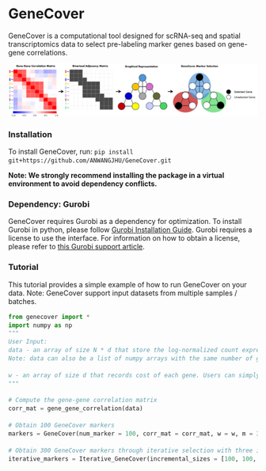 # GeneCover

GeneCover is a computational tool designed for scRNA-seq and spatial transcriptomics data to select pre-labeling marker genes based on gene-gene correlations.

![graphical abstract](graphical-abstract-v1-with-bg.png)

### Installation
To install GeneCover, run:
`pip install git+https://github.com/ANWANGJHU/GeneCover.git
`

**Note: We strongly recommend installing the package in a virtual environment to avoid dependency conflicts.**

### Dependency: Gurobi
GeneCover requires Gurobi as a dependency for optimization. To install Gurobi in python, please follow [Gurobi Installation Guide](https://support.gurobi.com/hc/en-us/articles/360044290292-How-do-I-install-Gurobi-for-Python). Gurobi requires a license to use the interface. For information on how to obtain a license, please refer to  [this Gurobi support article](https://support.gurobi.com/hc/en-us/articles/12684663118993-How-do-I-obtain-a-Gurobi-license).

### Tutorial 
This tutorial provides a simple example of how to run GeneCover on your data. Note: GeneCover support input datasets from multiple samples / batches.

```python 
from genecover import *
import numpy as np
"""
User Input: 
data - an array of size N * d that store the log-normalized count expression data, where N is the number of cells and d is the number of genes.
Note: data can also be a list of numpy arrays with the same number of genes d, and the pipeline for generating marker panel is the same as using one dataset.

w - an array of size d that records cost of each gene. Users can simply set w = np.ones(data.shape[1]).
"""

# Compute the gene-gene correlation matrix
corr_mat = gene_gene_correlation(data)

# Obtain 100 GeneCover markers
markers = GeneCover(num_marker = 100, corr_mat = corr_mat, w = w, m = 3, lambdaMax = .3, lambdaMin = 0.05)

# Obtain 300 GeneCover markers through iterative selection with three iterations
iterative_markers = Iterative_GeneCover(incremental_sizes = [100, 100, 100], corr_mat = corr_mat, w = w, m = 3, lambdaMax = .3, lambdaMin = 0.05)
```


